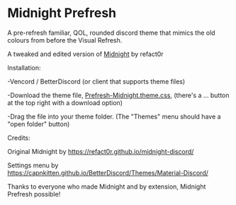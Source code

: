 # Midnight Prefresh
A pre-refresh familiar, QOL, rounded discord theme that mimics the old colours from before the Visual Refresh.

A tweaked and edited version of [Midnight](https://refact0r.github.io/midnight-discord/) by refact0r

Installation:

-Vencord / BetterDiscord (or client that supports theme files)

-Download the theme file, [Prefresh-Midnight.theme.css](https://github.com/IyeViking/Midnight-Prefresh-Discord-Theme/blob/main/midnight-prefresh.theme.css), (there's a ... button at the top right with a download option)

-Drag the file into your theme folder. (The "Themes" menu should have a "open folder" button)

Credits:

Original Midnight by https://refact0r.github.io/midnight-discord/

Settings menu by https://capnkitten.github.io/BetterDiscord/Themes/Material-Discord/

Thanks to everyone who made Midnight and by extension, Midnight Prefresh possible!
